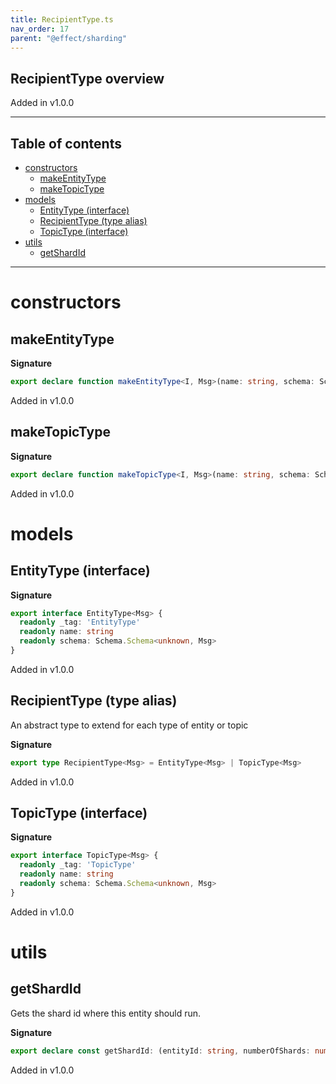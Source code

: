 ```yaml
---
title: RecipientType.ts
nav_order: 17
parent: "@effect/sharding"
---
```


## RecipientType overview

Added in v1.0.0

---

<h2 class="text-delta">Table of contents</h2>

- [constructors](#constructors)
  - [makeEntityType](#makeentitytype)
  - [makeTopicType](#maketopictype)
- [models](#models)
  - [EntityType (interface)](#entitytype-interface)
  - [RecipientType (type alias)](#recipienttype-type-alias)
  - [TopicType (interface)](#topictype-interface)
- [utils](#utils)
  - [getShardId](#getshardid)

---

# constructors

## makeEntityType

**Signature**

```ts
export declare function makeEntityType<I, Msg>(name: string, schema: Schema.Schema<I, Msg>): EntityType<Msg>
```

Added in v1.0.0

## makeTopicType

**Signature**

```ts
export declare function makeTopicType<I, Msg>(name: string, schema: Schema.Schema<I, Msg>): TopicType<Msg>
```

Added in v1.0.0

# models

## EntityType (interface)

**Signature**

```ts
export interface EntityType<Msg> {
  readonly _tag: 'EntityType'
  readonly name: string
  readonly schema: Schema.Schema<unknown, Msg>
}
```

Added in v1.0.0

## RecipientType (type alias)

An abstract type to extend for each type of entity or topic

**Signature**

```ts
export type RecipientType<Msg> = EntityType<Msg> | TopicType<Msg>
```

Added in v1.0.0

## TopicType (interface)

**Signature**

```ts
export interface TopicType<Msg> {
  readonly _tag: 'TopicType'
  readonly name: string
  readonly schema: Schema.Schema<unknown, Msg>
}
```

Added in v1.0.0

# utils

## getShardId

Gets the shard id where this entity should run.

**Signature**

```ts
export declare const getShardId: (entityId: string, numberOfShards: number) => ShardId.ShardId
```

Added in v1.0.0
